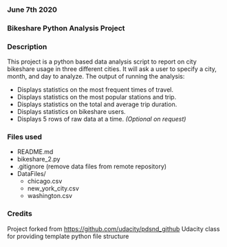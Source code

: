### June 7th 2020

### Bikeshare Python Analysis Project

### Description
This project is a python based data analysis script to report on city bikeshare usage in three different cities. It will ask a user to specify a city, month, and day to analyze. The output of running the analysis:
* Displays statistics on the most frequent times of travel.
* Displays statistics on the most popular stations and trip.
* Displays statistics on the total and average trip duration.
* Displays statistics on bikeshare users.
* Displays 5 rows of raw data at a time. _(Optional on request)_

### Files used

* README.md
* bikeshare_2.py 
* .gitignore (remove data files from remote repository)
* DataFiles/
  * chicago.csv
  * new_york_city.csv
  * washington.csv
 
### Credits
Project forked from https://github.com/udacity/pdsnd_github
Udacity class for providing template python file structure


